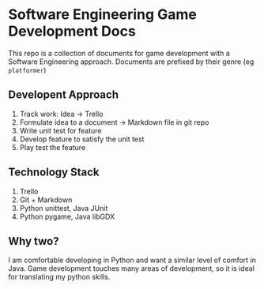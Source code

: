 # Software Engineering Game Development Docs

This repo is a collection of documents for game development with a Software Engineering approach. Documents are prefixed by their genre (eg `platformer`)

## Developent Approach
1. Track work: Idea -> Trello
2. Formulate idea to a document -> Markdown file in git repo
3. Write unit test for feature
4. Develop feature to satisfy the unit test
5. Play test the feature


## Technology Stack
1. Trello
2. Git + Markdown
3. Python unittest, Java JUnit
4. Python pygame, Java libGDX


## Why two?
I am comfortable developing in Python and want a similar level of comfort in Java. Game development touches many areas of development, so it is ideal for translating my python skills.
